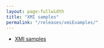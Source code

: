 ```yaml
---
layout: page-fullwidth
title: "XMI samples"
permalink: "/releases/xmiExamples/"
---
```


* <a href="/releases/xmiExamples/ΧΜΙsamples.zip">XMI samples</a>
